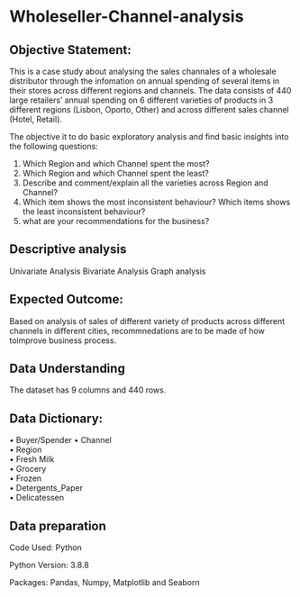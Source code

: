 # Wholeseller-Channel-analysis
## Objective Statement:

This is a case study about analysing the sales channales of a wholesale distributor through the infomation on annual spending of several items in their stores across different regions and channels. The data consists of 440 large retailers’ annual spending on 6 different varieties of products in 3 different regions (Lisbon, Oporto, Other) and across different sales channel (Hotel, Retail).

The objective it to do basic exploratory analysis and find basic insights into the following questions: 
1.	Which Region and which Channel spent the most? 
2.	Which Region and which Channel spent the least?
3.	Describe and comment/explain all the varieties across Region and Channel?
4.	Which item shows the most inconsistent behaviour? Which items shows the least inconsistent behaviour?
5.	what are your recommendations for the business?


## Descriptive analysis
Univariate Analysis
Bivariate Analysis
Graph analysis

## Expected Outcome:
Based on analysis of sales of different variety of products across different channels in different cities, recommnedations are to be made of how toimprove business process. 

## Data Understanding
The dataset has 9 columns and 440 rows.

## Data Dictionary:
• Buyer/Spender
• Channel	
• Region	
• Fresh	Milk	
• Grocery	
• Frozen	
• Detergents_Paper	
• Delicatessen             


## Data preparation
Code Used: Python

Python Version: 3.8.8

Packages: Pandas, Numpy, Matplotlib and Seaborn
